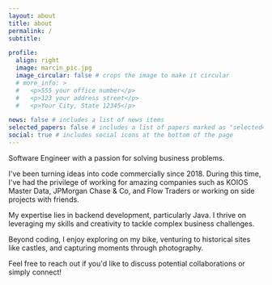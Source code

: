 ```yaml
---
layout: about
title: about
permalink: /
subtitle:

profile:
  align: right
  image: marcin_pic.jpg
  image_circular: false # crops the image to make it circular
  # more_info: >
  #   <p>555 your office number</p>
  #   <p>123 your address street</p>
  #   <p>Your City, State 12345</p>

news: false # includes a list of news items
selected_papers: false # includes a list of papers marked as "selected={true}"
social: true # includes social icons at the bottom of the page
---
```


Software Engineer with a passion for solving business problems. 

I've been turning ideas into code commercially since 2018. During this time, I've had the privilege of working for amazing companies such as KOIOS Master Data, JPMorgan Chase & Co, and Flow Traders or working on side projects with friends.

My expertise lies in backend development, particularly Java. I thrive on leveraging my skills and creativity to tackle complex business challenges.

Beyond coding, I enjoy exploring on my bike, venturing to historical sites like castles, and capturing moments through photography.

Feel free to reach out if you'd like to discuss potential collaborations or simply connect!